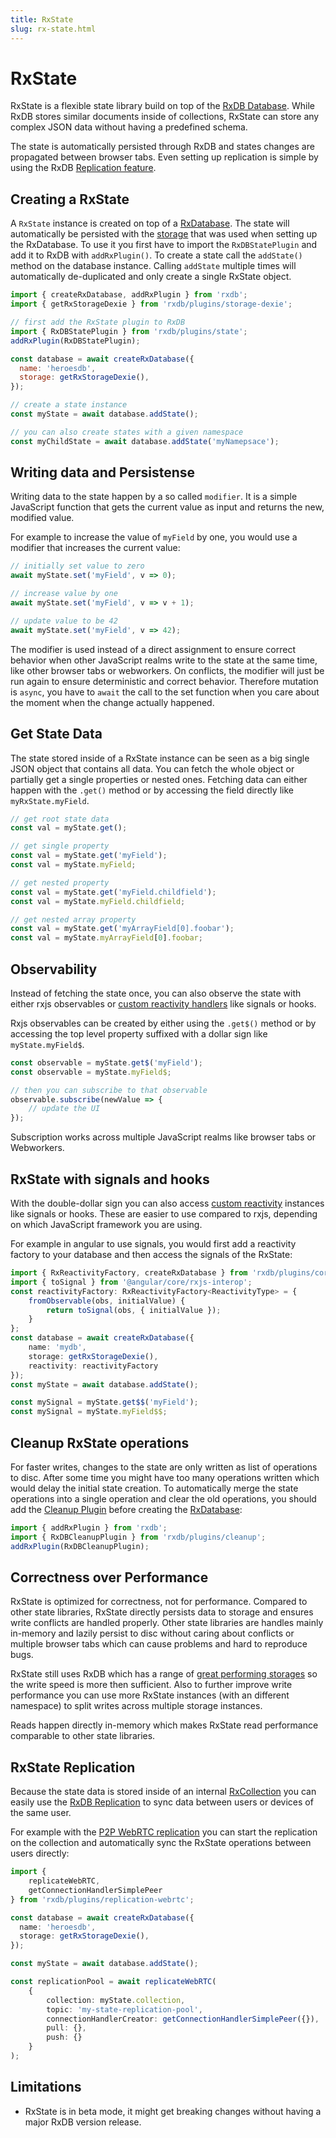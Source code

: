 ```yaml
---
title: RxState
slug: rx-state.html
---
```


# RxState

RxState is a flexible state library build on top of the [RxDB Database](https://rxdb.info/). While RxDB stores similar documents inside of collections, RxState can store any complex JSON data without having a predefined schema.

The state is automatically persisted through RxDB and states changes are propagated between browser tabs. Even setting up replication is simple by using the RxDB [Replication feature](./replication.md).

## Creating a RxState

A `RxState` instance is created on top of a [RxDatabase](./rx-database.md). The state will automatically be persisted with the [storage](./rx-storage.md) that was used when setting up the RxDatabase. To use it you first have to import the `RxDBStatePlugin` and add it to RxDB with `addRxPlugin()`.
To create a state call the `addState()` method on the database instance. Calling `addState` multiple times will automatically de-duplicated and only create a single RxState object.

```javascript
import { createRxDatabase, addRxPlugin } from 'rxdb';
import { getRxStorageDexie } from 'rxdb/plugins/storage-dexie';

// first add the RxState plugin to RxDB
import { RxDBStatePlugin } from 'rxdb/plugins/state';
addRxPlugin(RxDBStatePlugin);

const database = await createRxDatabase({
  name: 'heroesdb',
  storage: getRxStorageDexie(),
});

// create a state instance
const myState = await database.addState();

// you can also create states with a given namespace
const myChildState = await database.addState('myNamepsace');
```

## Writing data and Persistense

Writing data to the state happen by a so called `modifier`. It is a simple JavaScript function that gets the current value as input and returns the new, modified value.

For example to increase the value of `myField` by one, you would use a modifier that increases the current value: 
```ts
// initially set value to zero
await myState.set('myField', v => 0);

// increase value by one
await myState.set('myField', v => v + 1);

// update value to be 42
await myState.set('myField', v => 42);
```

The modifier is used instead of a direct assignment to ensure correct behavior when other JavaScript realms write to the state at the same time, like other browser tabs or webworkers. On conflicts, the modifier will just be run again to ensure deterministic and correct behavior. Therefore mutation is `async`, you have to `await` the call to the set function when you care about the moment when the change actually happened.


## Get State Data

The state stored inside of a RxState instance can be seen as a big single JSON object that contains all data.
You can fetch the whole object or partially get a single properties or nested ones.
Fetching data can either happen with the `.get()` method or by accessing the field directly like `myRxState.myField`. 

```ts
// get root state data
const val = myState.get();

// get single property
const val = myState.get('myField');
const val = myState.myField;

// get nested property
const val = myState.get('myField.childfield');
const val = myState.myField.childfield;

// get nested array property
const val = myState.get('myArrayField[0].foobar');
const val = myState.myArrayField[0].foobar;
```

## Observability

Instead of fetching the state once, you can also observe the state with either rxjs observables or [custom reactivity handlers](#rxstate-with-signals-and-hooks) like signals or hooks.

Rxjs observables can be created by either using the `.get$()` method or by accessing the top level property suffixed with a dollar sign like `myState.myField$`.

```ts
const observable = myState.get$('myField');
const observable = myState.myField$;

// then you can subscribe to that observable
observable.subscribe(newValue => {
    // update the UI
});
```
Subscription works across multiple JavaScript realms like browser tabs or Webworkers.

## RxState with signals and hooks

With the double-dollar sign you can also access [custom reactivity](./reactivity.md) instances like signals or hooks. These are easier to use compared to rxjs, depending on which JavaScript framework you are using.

For example in angular to use signals, you would first add a reactivity factory to your database and then access the signals of the RxState:

```ts
import { RxReactivityFactory, createRxDatabase } from 'rxdb/plugins/core';
import { toSignal } from '@angular/core/rxjs-interop';
const reactivityFactory: RxReactivityFactory<ReactivityType> = {
    fromObservable(obs, initialValue) {
        return toSignal(obs, { initialValue });
    }
};
const database = await createRxDatabase({
    name: 'mydb',
    storage: getRxStorageDexie(),
    reactivity: reactivityFactory
});
const myState = await database.addState();

const mySignal = myState.get$$('myField');
const mySignal = myState.myField$$;
```


## Cleanup RxState operations

For faster writes, changes to the state are only written as list of operations to disc. After some time you might have too
many operations written which would delay the initial state creation. To automatically merge the state operations into a single operation and clear the old operations, you should add the [Cleanup Plugin](./cleanup.md) before creating the [RxDatabase](./rx-database.md):

```ts
import { addRxPlugin } from 'rxdb';
import { RxDBCleanupPlugin } from 'rxdb/plugins/cleanup';
addRxPlugin(RxDBCleanupPlugin);
```

## Correctness over Performance

RxState is optimized for correctness, not for performance. Compared to other state libraries, RxState directly persists data to storage and ensures write conflicts are handled properly. Other state libraries are handles mainly in-memory and lazily persist to disc without caring about conflicts or multiple browser tabs which can cause problems and hard to reproduce bugs.

RxState still uses RxDB which has a range of [great performing storages](./rx-storage-performance.md) so the write speed is more then sufficient. Also to further improve write performance you can use more RxState instances (with an different namespace) to split writes across multiple storage instances.

Reads happen directly in-memory which makes RxState read performance comparable to other state libraries.

## RxState Replication

Because the state data is stored inside of an internal [RxCollection](./rx-collection.md) you can easily use the [RxDB Replication](./replication.md) to sync data between users or devices of the same user.

For example with the [P2P WebRTC replication](./replication-webrtc.md) you can start the replication on the collection and automatically sync the RxState operations between users directly:

```ts
import {
    replicateWebRTC,
    getConnectionHandlerSimplePeer
} from 'rxdb/plugins/replication-webrtc';

const database = await createRxDatabase({
  name: 'heroesdb',
  storage: getRxStorageDexie(),
});

const myState = await database.addState();

const replicationPool = await replicateWebRTC(
    {
        collection: myState.collection,
        topic: 'my-state-replication-pool',
        connectionHandlerCreator: getConnectionHandlerSimplePeer({}),
        pull: {},
        push: {}
    }
);
```


## Limitations

- RxState is in beta mode, it might get breaking changes without having a major RxDB version release.
